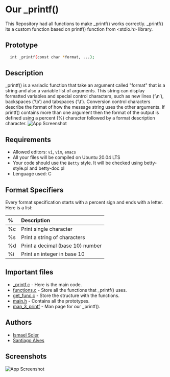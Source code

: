 
# Our _printf()
This Repository had all functions to make _printf() works correctly. _printf() its a custom function based on printf() function from <stdio.h> library.
 

## Prototype

```bash
  int _printf(const char *format, ...); 
```
    
## Description
_printf() is a variadic function that take an argument called "format" that is a string and also a variable list of arguments. This string can display formatted variables and special control characters, such as new lines (‘\n’), backspaces (‘\b’) and tabspaces (‘\t’). Conversion control characters describe the format of how the message string uses the other arguments. If printf() contains more than one argument then the format of the output is defined using a percent (%) character followed by a format description character.
![App Screenshot](https://cdn.discordapp.com/attachments/426884073328214017/996107038352494663/unknown.png)
## Requirements

- Allowed editors: `vi`, `vim`, `emacs`
- All your files will be compiled on Ubuntu 20.04 LTS
- Your code should use the `Betty` style. It will be checked using betty-style.pl and betty-doc.pl
- Lenguage used: C


## Format Specifiers

Every format specification starts with a percent sign and ends with a letter. Here is a list:


|  %        | Description                |
| :-------- | :------------------------- |
| %c        | Print single character |
| %s        | Print a string of characters |
| %d        | Print a decimal (base 10) number|
| %i        | Print an integer in base 10|


## Important files

- [_printf.c](https://github.com/ismael-soler/holbertonschool-printf/blob/master/_printf.c) - Here is the main code.
- [functions.c](https://github.com/ismael-soler/holbertonschool-printf/blob/master/functions.c) - Store all the functions that _printf() uses.
- [get_func.c](https://github.com/ismael-soler/holbertonschool-printf/blob/master/get_func.c) - Store the structure with the functions.
- [main.h](https://github.com/ismael-soler/holbertonschool-printf/blob/master/main.h) - Contains all the prototypes.
- [man_3_printf](https://github.com/ismael-soler/holbertonschool-printf/blob/master/man_3_printf) - Man page for our _printf().
## Authors

- [Ismael Soler](https://github.com/ismael-soler)
- [Santiago Alves](https://github.com/santialvesz)


## Screenshots

![App Screenshot](https://via.placeholder.com/468x300?text=App+Screenshot+Here)

